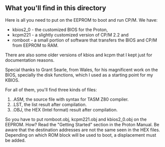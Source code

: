 ## What you'll find in this directory ##
Here is all you need to put on the EEPROM to boot and run CP/M. We have:

- kbios2_0 - the customized BIOS for the Proton,
- kcpm221 - a slightly customized version of CP/M 2.2 and
- romboot - a small portion of software that transfers the BIOS and CP/M from EEPROM to RAM.

There are also some older versions of kbios and kcpm that I kept just for documentation reasons.

Special thanks to Grant Searle, from Wales, for his magnificent work on the BIOS, specially the disk functions, which I used as a starting point for my KBIOS.

For all of them, you'll find three kinds of files:

1) .ASM, the source file with syntax for TASM Z80 compiler.
2) .LST, the list result after compilation.
3) .OBJ, the HEX (Intel format) result after compilation.

So you have to put romboot.obj, kcpm221.obj and kbios2_0.obj on the EEPROM. How? Read the "Getting Started" section in the Proton Manual. Be aware that the destination addresses are not the same seen in the HEX files. Depending on which ROM block will be used to boot, a displacement must be added.
